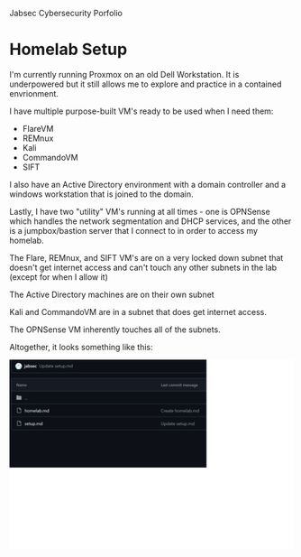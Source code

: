   Jabsec Cybersecurity Porfolio

Homelab Setup
=============

I'm currently running Proxmox on an old Dell Workstation. It is underpowered but it still allows me to explore and practice in a contained envrionment.

I have multiple purpose-built VM's ready to be used when I need them: 

- FlareVM
- REMnux
- Kali
- CommandoVM
- SIFT

I also have an Active Directory environment with a domain controller and a windows workstation that is joined to the domain. 

Lastly, I have two "utility" VM's running at all times - one is OPNSense which handles the network segmentation and DHCP services, and the other is a jumpbox/bastion server that I connect to in order to access my homelab. 

The Flare, REMnux, and SIFT VM's are on a very locked down subnet that doesn't get internet access and can't touch any other subnets in the lab (except for when I allow it)

The Active Directory machines are on their own subnet

Kali and CommandoVM are in a subnet that does get internet access. 

The OPNSense VM inherently touches all of the subnets. 

Altogether, it looks something like this: 

![homelab network diagram](https://github.com/jabsec/portfolio/blob/main/homelab/homelab%20diagram.png "Network Diagram")
